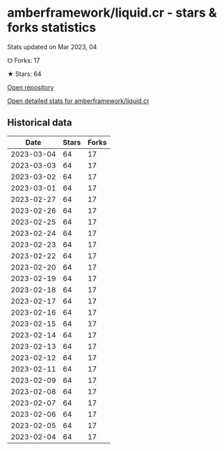 # amberframework/liquid.cr - stars & forks statistics

Stats updated on Mar 2023, 04

☋ Forks: 17

★ Stars: 64

[Open repository](https://github.com/amberframework/liquid.cr)

[Open detailed stats for amberframework/liquid.cr](https://reviewgithub.com/rep/amberframework/liquid.cr)

## Historical data
| Date | Stars | Forks |
|------|-------|-------|
| 2023-03-04 | 64 | 17 | 
| 2023-03-03 | 64 | 17 | 
| 2023-03-02 | 64 | 17 | 
| 2023-03-01 | 64 | 17 | 
| 2023-02-27 | 64 | 17 | 
| 2023-02-26 | 64 | 17 | 
| 2023-02-25 | 64 | 17 | 
| 2023-02-24 | 64 | 17 | 
| 2023-02-23 | 64 | 17 | 
| 2023-02-22 | 64 | 17 | 
| 2023-02-20 | 64 | 17 | 
| 2023-02-19 | 64 | 17 | 
| 2023-02-18 | 64 | 17 | 
| 2023-02-17 | 64 | 17 | 
| 2023-02-16 | 64 | 17 | 
| 2023-02-15 | 64 | 17 | 
| 2023-02-14 | 64 | 17 | 
| 2023-02-13 | 64 | 17 | 
| 2023-02-12 | 64 | 17 | 
| 2023-02-11 | 64 | 17 | 
| 2023-02-09 | 64 | 17 | 
| 2023-02-08 | 64 | 17 | 
| 2023-02-07 | 64 | 17 | 
| 2023-02-06 | 64 | 17 | 
| 2023-02-05 | 64 | 17 | 
| 2023-02-04 | 64 | 17 | 

